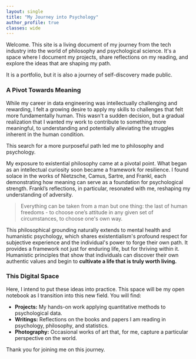 ```yaml
---
layout: single
title: "My Journey into Psychology"
author_profile: true
classes: wide
---
```


Welcome. This site is a living document of my journey from the tech industry into the world of philosophy and psychological science. It's a space where I document my projects, share reflections on my reading, and explore the ideas that are shaping my path.

It is a portfolio, but it is also a journey of self-discovery made public.

### A Pivot Towards Meaning

While my career in data engineering was intellectually challenging and rewarding, I felt a growing desire to apply my skills to challenges that felt more fundamentally human. This wasn't a sudden decision, but a gradual realization that I wanted my work to contribute to something more meaningful, to understanding and potentially alleviating the struggles inherent in the human condition.

This search for a more purposeful path led me to philosophy and psychology.

My exposure to existential philosophy came at a pivotal point. What began as an intellectual curiosity soon became a framework for resilience. I found solace in the works of Nietzsche, Camus, Sartre, and Frankl, each demonstrating how meaning can serve as a foundation for psychological strength. Frankl’s reflections, in particular, resonated with me, reshaping my understanding of adversity.

> Everything can be taken from a man but one thing: the last of human freedoms - to choose one’s attitude in any given set of circumstances, to choose one's own way.

This philosophical grounding naturally extends to mental health and humanistic psychology, which shares existentialism's profound respect for subjective experience and the individual's power to forge their own path. It provides a framework not just for enduring life, but for thriving within it. Humanistic principles that show that individuals can discover their own authentic values and begin to **cultivate a life that is truly worth living.**

### This Digital Space

Here, I intend to put these ideas into practice. This space will be my open notebook as I transition into this new field. You will find:

*   **Projects:** My hands-on work applying quantitative methods to psychological data.
*   **Writings:** Reflections on the books and papers I am reading in psychology, philosophy, and statistics.
*   **Photography:** Occasional works of art that, for me, capture a particular perspective on the world.

Thank you for joining me on this journey.
